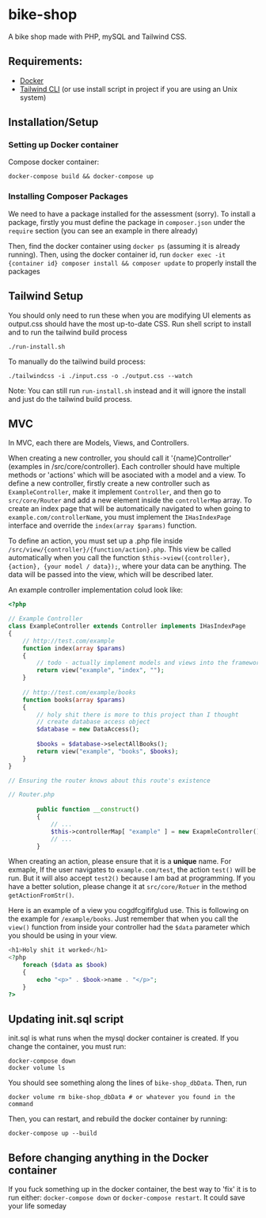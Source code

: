 # bike-shop

A bike shop made with PHP, mySQL and Tailwind CSS.

## Requirements:

- [Docker](https://www.docker.com/)
- [Tailwind CLI](https://tailwindcss.com/blog/standalone-cli) (or use install script in project if you are using an Unix system)

## Installation/Setup

### Setting up Docker container

Compose docker container:

```
docker-compose build && docker-compose up
```

### Installing Composer Packages

We need to have a package installed for the assessment (sorry). To install a package, firstly you must define the
package in `composer.json` under the `require` section (you can see an example in there already)

Then, find the docker container using `docker ps` (assuming it is already running). Then, using the docker container id,
run `docker exec -it {container id} composer install && composer update` to properly install the packages

## Tailwind Setup 

You should only need to run these when you are modifying UI elements as output.css should have the most up-to-date CSS. Run shell script to install and to run the tailwind build process

```
./run-install.sh
```

To manually do the tailwind build process:

```
./tailwindcss -i ./input.css -o ./output.css --watch
```

Note: You can still run `run-install.sh` instead and it will ignore the install and just do the tailwind build process.

## MVC
In MVC, each there are Models, Views, and Controllers. 

When creating a new controller, you should call it 
'{name}Controller' (examples in /src/core/controller). Each controller should have multiple methods or 'actions'
which will be asociated with a model and a view. To define a new controller, firstly create a new controller such as 
`ExampleController`, make it implement `Controller`, and then go to `src/core/Router` and add a new element inside the 
`controllerMap` array. To create an index page that will be automatically navigated to when going to 
`example.com/controllerName`, you must implement the `IHasIndexPage` interface and override the `index(array $params)` 
function. 

To define an action, you must set up a .php file inside `/src/view/{controller}/{function/action}.php`. This view
be called automatically when you call the function `$this->view({controller}, {action}, {your model / data});`, where 
your data can be anything. The data will be passed into the view, which will be described later.

An example controller implementation colud look like:

```php
<?php

// Example Controller
class ExampleController extends Controller implements IHasIndexPage 
{
	// http://test.com/example
	function index(array $params) 
	{
		// todo - actually implement models and views into the framework
		return view("example", "index", "");
	} 
	
	// http://test.com/example/books
	function books(array $params) 
	{
		// holy shit there is more to this project than I thought
		// create database access object
		$database = new DataAccess();
		
		$books = $database->selectAllBooks();
		return view("example", "books", $books);
	}
}

// Ensuring the router knows about this route's existence

// Router.php
		
		public function __construct()
		{
			// ...
			$this->controllerMap[ "example" ] = new ExapmleController();
			// ...
		}
```

When creating an action, please ensure that it is a **unique** name. For exmaple, If the user navigates to
`example.com/test`, the action `test()` will be run. But it will also accept `test2()` because I am bad at programming. 
If you have a better solution, please change it at `src/core/Rotuer` in the method `getActionFromStr()`. 

Here is an example of a view you cogdfcgififglud use. This is following on the example for `/example/books`. Just 
remember that when you call the `view()` function from inside your controller had the `$data` parameter which you should
be using in your view.

```php
<h1>Holy shit it worked</h1>
<?php
    foreach ($data as $book) 
    {
        echo "<p>" . $book->name . "</p>";
    }
?>
```

## Updating init.sql script
init.sql is what runs when the mysql docker container is created. If you change the container, you must run:

```
docker-compose down
docker volume ls
```

You should see something along the lines of `bike-shop_dbData`. Then, run

```
docker volume rm bike-shop_dbData # or whatever you found in the command
```

Then, you can restart, and rebuild the docker container by running:

```
docker-compose up --build
```

## Before changing anything in the Docker container
If you fuck something up in the docker container, the best way to 'fix' it is to run either: `docker-compose down` or `docker-compose restart`. It could save your life someday